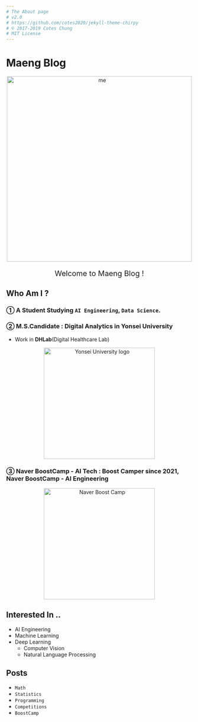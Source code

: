 ```yaml
---
# The About page
# v2.0
# https://github.com/cotes2020/jekyll-theme-chirpy
# © 2017-2019 Cotes Chung
# MIT License
---
```


# Maeng Blog<br>



<p align="center"><img src="https://user-images.githubusercontent.com/37925813/104890300-bcb59680-59b2-11eb-8d5f-044b681f1783.jpg" alt="me" width="500"/></p>

<p align="center" style="font-size: 20px;">Welcome to Maeng Blog !<p>


## Who Am I ?

### ①  A Student Studying `AI Engineering`, `Data Science`.

### ②  **M.S.Candidate** : Digital Analytics in Yonsei University

- Work in **DHLab**(Digital Healthcare Lab)

<p align="center"><img src="https://user-images.githubusercontent.com/37925813/104892221-436b7300-59b5-11eb-96aa-f2a73a8657ae.png" alt="Yonsei University logo" width="300"/></p>

### ③ **Naver BoostCamp - AI Tech** : Boost Camper since 2021, Naver BoostCamp - AI Engineering

<p align="center"><img src="https://user-images.githubusercontent.com/37925813/104892123-259e0e00-59b5-11eb-9c38-8de4e19c8ab3.png" alt="Naver Boost Camp" width="300"/></p>



## Interested In ..

- AI Engineering 
- Machine Learning
- Deep Learning
  - Computer Vision
  - Natural Language Processing



## Posts

- `Math`
- `Statistics`
- `Programming`
- `Competitions`
- `BoostCamp`

</html>